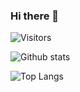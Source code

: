### Hi there 👋

<!--
**eduardosantoshf/eduardosantoshf** is a ✨ _special_ ✨ repository because its `README.md` (this file) appears on your GitHub profile.

Here are some ideas to get you started:

- 🔭 I’m currently working on ...
- 🌱 I’m currently learning ...
- 👯 I’m looking to collaborate on ...
- 🤔 I’m looking for help with ...
- 💬 Ask me about ...
- 📫 How to reach me: ...
- 😄 Pronouns: ...
- ⚡ Fun fact: ...
-->

![Visitors](https://visitor-badge.laobi.icu/badge?page_id=eduardosantoshf.eduardosantoshf)

<!--
![Views](https://views.whatilearened.today/views/github/eduardosantoshf/views.svg)
-->

![Github stats](https://github-readme-stats.vercel.app/api?username=eduardosantoshf&show_icons=true&hide_border=false&line_height=20&title_color=f69673&icon_color=1b93c9&show_owner=true)

![Top Langs](https://github-readme-stats.vercel.app/api/top-langs/?username=eduardosantoshf&show_icons=true)
